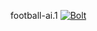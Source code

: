 football-ai.1
[![Bolt](https://img.shields.io/badge/Bolt-Open-blue)](https://bolt.new/github/Muriki1234/football-ai.1)
